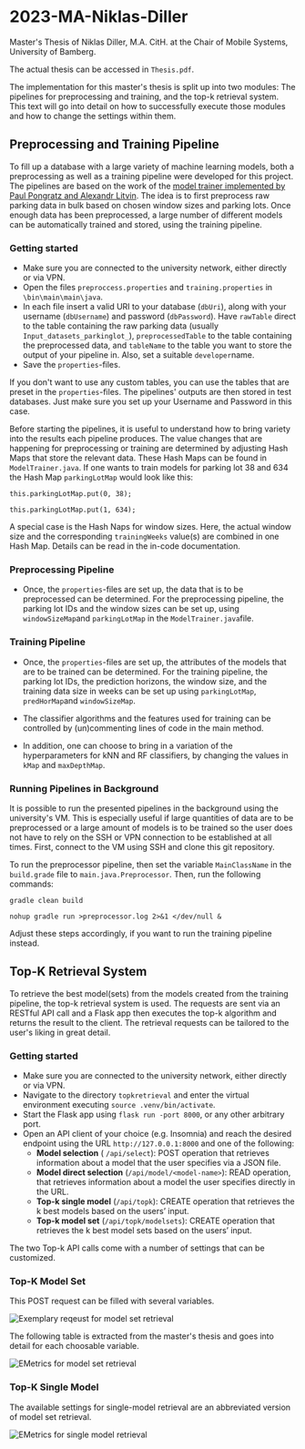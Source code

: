 # 2023-MA-Niklas-Diller

Master's Thesis of Niklas Diller, M.A. CitH. at the Chair of Mobile Systems, University of Bamberg. 

The actual thesis can be accessed in `Thesis.pdf`.

The implementation for this master's thesis is split up into two modules: The pipelines for preprocessing and training, and the top-k retrieval system. This text will go into detail on how to successfully execute those modules and how to change the settings within them.  

## Preprocessing and Training Pipeline

To fill up a database with a large variety of machine learning models, both a preprocessing as well as a training pipeline were developed for this project. The pipelines are based on the work of the [model trainer implemented by Paul Pongratz and Alexandr Litvin](https://gitlab.rz.uni-bamberg.de/mobi/living-lab/parking/-/tree/draftWithPaulsCode?ref_type=heads). The idea is to first preprocess raw parking data in bulk based on chosen window sizes and parking lots. Once enough data has been preprocessed, a large number of different models can be automatically trained and stored, using the training pipeline.

### Getting started

- Make sure you are connected to the university network, either directly or via VPN.
- Open the files `preproccess.properties` and `training.properties` in `\bin\main\main\java`.
- In each file insert a valid URI to your database (`dbUri`), along with your username (`dbUsername`) and password (`dbPassword`). Have `rawTable` direct to the table containing the raw parking data (usually `Input_datasets_parkinglot_`), `preprocessedTable` to the table containing the preprocessed data, and `tableName` to the table you want to store the output of your pipeline in. Also, set a suitable `developer`name.
- Save the `properties`-files.

If you don't want to use any custom tables, you can use the tables that are preset in the `properties`-files. The pipelines' outputs are then stored in test databases. Just make sure you set up your Username and Password in this case.

Before starting the pipelines, it is useful to understand how to bring variety into the results each pipeline produces. The value changes that are happening for preprocessing or training are determined by adjusting Hash Maps that store the relevant data. These Hash Maps can be found in `ModelTrainer.java`. If one wants to train models for parking lot 38 and 634 the Hash Map `parkingLotMap` would look like this:

`this.parkingLotMap.put(0, 38);`

`this.parkingLotMap.put(1, 634);`

A special case is the Hash Naps for window sizes. Here, the actual window size and the corresponding `trainingWeeks` value(s) are combined in one Hash Map. Details can be read in the in-code documentation. 


### Preprocessing Pipeline

- Once, the `properties`-files are set up, the data that is to be preprocessed can be determined. For the preprocessing pipeline, the parking lot IDs and the window sizes can be set up, using `windowSizeMap`and `parkingLotMap` in the `ModelTrainer.java`file. 

### Training Pipeline

- Once, the `properties`-files are set up, the attributes of the models that are to be trained can be determined. For the training pipeline, the parking lot IDs, the prediction horizons, the window size, and the training data size in weeks can be set up using `parkingLotMap`, `predHorMap`and `windowSizeMap`. 

- The classifier algorithms and the features used for training can be controlled by (un)commenting lines of code in the main method. 

- In addition, one can choose to bring in a variation of the hyperparameters for kNN and RF classifiers, by changing the values in `kMap` and `maxDepthMap`. 


### Running Pipelines in Background

It is possible to run the presented pipelines in the background using the university's VM. This is especially useful if large quantities of data are to be preprocessed or a large amount of models is to be trained so the user does not have to rely on the SSH or VPN connection to be established at all times. First, connect to the VM using SSH and clone this git repository. 

To run the preprocessor pipeline, then set the variable `MainClassName` in the `build.grade` file to `main.java.Preprocessor`. Then, run the following commands:

`gradle clean build`

`nohup gradle run >preprocessor.log 2>&1 </dev/null &`

Adjust these steps accordingly, if you want to run the training pipeline instead.

## Top-K Retrieval System

To retrieve the best model(sets) from the models created from the training pipeline, the top-k retrieval system is used. The requests are sent via an RESTful API call and a Flask app then executes the top-k algorithm and returns the result to the client. The retrieval requests can be tailored to the user's liking in great detail. 

### Getting started

- Make sure you are connected to the university network, either directly or via VPN.
- Navigate to the directory `topkretrieval` and enter the virtual environment executing `source .venv/bin/activate`. 
- Start the Flask app using `flask run -port 8000`, or any other arbitrary port. 
- Open an API client of your choice (e.g. Insomnia) and reach the desired endpoint using the URL `http://127.0.0.1:8000` and one of the following:
	- **Model selection** ( `/api/select`): POST operation that retrieves information about a model that the user specifies via a JSON file.
	- **Model direct selection** (`/api/model/<model-name>`): READ operation, that retrieves information about a model the user specifies directly in the URL.
	- **Top-k single model** (`/api/topk`): CREATE operation that retrieves the k best models based on the users’ input.
	- **Top-k model set** (`/api/topk/modelsets`): CREATE operation that retrieves the k best model sets based on the users’ input.
	
The two Top-k API calls come with a number of settings that can be customized.

### Top-K Model Set

This POST request can be filled with several variables. 

![Exemplary reqeust for model set retrieval](./docs/readme_files/modelset_request.png)

The following table is extracted from the master's thesis and goes into detail for each choosable variable. 

![EMetrics for model set retrieval](./docs/readme_files/modelset_metrics.png)


### Top-K Single Model
 
The available settings for single-model retrieval are an abbreviated version of model set retrieval.

![EMetrics for single model retrieval](./docs/readme_files/singlemodel_request.png)




